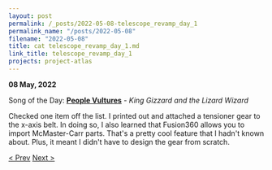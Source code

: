 ```yaml
---
layout: post
permalink: /_posts/2022-05-08-telescope_revamp_day_1
permalink_name: "/posts/2022-05-08"
filename: "2022-05-08"
title: cat telescope_revamp_day_1.md
link_title: telescope_revamp_day_1
projects: project-atlas
---
```

**08 May, 2022**

Song of the Day: [**People Vultures**](https://youtu.be/6f78_Tf4Tdk) - *King Gizzard and the Lizard Wizard*

Checked one item off the list. I printed out and attached a tensioner gear to the x-axis belt. In doing so, I also learned that Fusion360 allows you to import McMaster-Carr parts. That's a pretty cool feature that I hadn't known about. Plus, it meant I didn't have to design the gear from scratch.

[< Prev](/_posts/2022-05-07-back_to_business)    [Next >](/_posts/2022-05-09-telescope_revamp_day_2)
